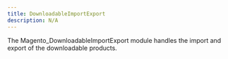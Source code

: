 ```yaml
---
title: DownloadableImportExport
description: N/A
---
```


The Magento_DownloadableImportExport module handles the import and export of the downloadable products.
